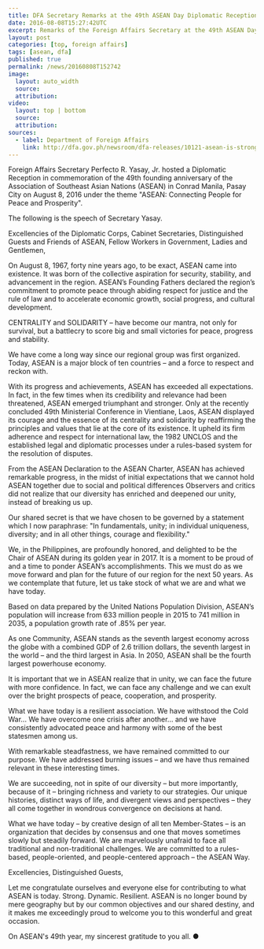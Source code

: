 ```yaml
---
title: DFA Secretary Remarks at the 49th ASEAN Day Diplomatic Reception
date: 2016-08-08T15:27:42UTC
excerpt: Remarks of the Foreign Affairs Secretary at the 49th ASEAN Day Diplomatic Reception on 8 Aug held at the Conrad Hotel, Pasay City.
layout: post
categories: [top, foreign affairs]
tags: [asean, dfa]
published: true
permalink: /news/20160808T152742
image:
  layout: auto_width
  source: 
  attribution: 
video:
  layout: top | bottom
  source: 
  attribution:
sources:
  - label: Department of Foreign Affairs
    link: http://dfa.gov.ph/newsroom/dfa-releases/10121-asean-is-strong-as-one-community
---
```


Foreign Affairs Secretary Perfecto R. Yasay, Jr. hosted a Diplomatic Reception in commemoration of the 49th founding anniversary of the Association of Southeast Asian Nations (ASEAN) in Conrad Manila, Pasay City on August 8, 2016 under the theme "ASEAN: Connecting People for Peace and Prosperity".

The following is the speech of Secretary Yasay.

Excellencies of the Diplomatic Corps, Cabinet Secretaries, Distinguished Guests and Friends of ASEAN, Fellow Workers in Government, Ladies and Gentlemen,

On August 8, 1967, forty nine years ago, to be exact, ASEAN came into existence.
It was born of the collective aspiration for security, stability, and advancement in the region.
ASEAN’s Founding Fathers declared the region’s commitment to promote peace through abiding respect for justice and the rule of law and to accelerate economic growth, social progress, and cultural development.

CENTRALITY and SOLIDARITY – have become our mantra, not only for survival, but a battlecry to score big and small victories for peace, progress and stability.

We have come a long way since our regional group was first organized.
Today, ASEAN is a major block of ten countries – and a force to respect and reckon with.

With its progress and achievements, ASEAN has exceeded all expectations.
In fact, in the few times when its credibility and relevance had been threatened, ASEAN emerged triumphant and stronger.
Only at the recently concluded 49th Ministerial Conference in Vientiane, Laos, ASEAN displayed its courage and the essence of its centrality and solidarity by reaffirming the principles and values that lie at the core of its existence.
It upheld its firm adherence and respect for international law, the 1982 UNCLOS and the established legal and diplomatic processes under a rules-based system for the resolution of disputes.

From the ASEAN Declaration to the ASEAN Charter, ASEAN has achieved remarkable progress, in the midst of initial expectations that we cannot hold ASEAN together due to social and political differences
 Observers and critics did not realize that our diversity has enriched and deepened our unity, instead of breaking us up.

Our shared secret is that we have chosen to be governed by a statement which I now paraphrase: "In fundamentals, unity; in individual uniqueness, diversity; and in all other things, courage and flexibility."

We, in the Philippines, are profoundly honored, and delighted to be the Chair of ASEAN during its golden year in 2017.
It is a moment to be proud of and a time to ponder ASEAN’s accomplishments.
This we must do as we move forward and plan for the future of our region for the next 50 years.
As we contemplate that future, let us take stock of what we are and what we have today.

Based on data prepared by the United Nations Population Division, ASEAN’s population will increase from 633 million people in 2015 to 741 million in 2035, a population growth rate of .85% per year.

As one Community, ASEAN stands as the seventh largest economy across the globe with a combined GDP of 2.6 trillion dollars, the seventh largest in the world – and the third largest in Asia.
In 2050, ASEAN shall be the fourth largest powerhouse economy.

It is important that we in ASEAN realize that in unity, we can face the future with more confidence.
In fact, we can face any challenge and we can exult over the bright prospects of peace, cooperation, and prosperity.

What we have today is a resilient association.
We have withstood the Cold War...  We have overcome one crisis after another... and we have consistently advocated peace and harmony with some of the best statesmen among us.

With remarkable steadfastness, we have remained committed to our purpose.
We have addressed burning issues – and we have thus remained relevant in these interesting times.

We are succeeding, not in spite of our diversity – but more importantly, because of it – bringing richness and variety to our strategies.
Our unique histories, distinct ways of life, and divergent views and perspectives – they all come together in wondrous convergence on decisions at hand.

What we have today – by creative design of all ten Member-States – is an organization that decides by consensus and one that moves sometimes slowly but steadily forward.
We are marvelously unafraid to face all traditional and non-traditional challenges.
We are committed to a rules-based, people-oriented, and people-centered approach – the ASEAN Way.

Excellencies, Distinguished Guests,

Let me congratulate ourselves and everyone else for contributing to what ASEAN is today.
Strong.
Dynamic.
Resilient.
ASEAN is no longer bound by mere geography but by our common objectives and our shared destiny, and it makes me exceedingly proud to welcome you to this wonderful and great occasion.

On ASEAN's 49th year, my sincerest gratitude to you all.
&#x25cf;
